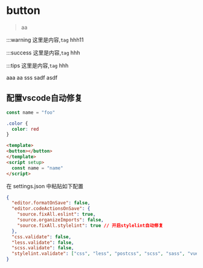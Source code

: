 # button

> aa


:::warning
这里是内容,`tag` hhh11

:::success
这里是内容,`tag` hhh

:::tips
这里是内容,`tag` hhh


aaa
<demo src="./index.vue"></demo>
aa
<demo src="./index2.vue"></demo>
sss
<demo src="./index.vue"></demo>
sadf
<demo src="./index2.vue"></demo>
asdf
<demo src="./index.vue"></demo>


## 配置vscode自动修复

```js
const name = "foo"
```

```css
.color {
  color: red
}
```

```html
<template>
<button></button>
</template>
<script setup>
  const name = "name"
</script>
```

在 settings.json 中粘贴如下配置


```json
{
  "editor.formatOnSave": false,
  "editor.codeActionsOnSave": {
    "source.fixAll.eslint": true,
    "source.organizeImports": false,
    "source.fixAll.stylelint": true // 开启stylelint自动修复
  },
  "css.validate": false,
  "less.validate": false,
  "scss.validate": false,
  "stylelint.validate": ["css", "less", "postcss", "scss", "sass", "vue"]
}
```
